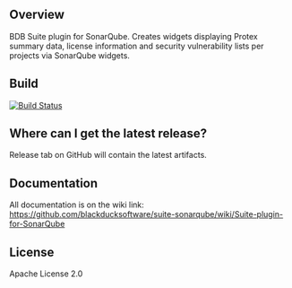 ## Overview ##
BDB Suite plugin for SonarQube.  Creates widgets displaying Protex summary data, license information and security vulnerability lists per projects via SonarQube widgets.

## Build ##

[![Build Status](https://travis-ci.org/blackducksoftware/suite-sonarqube.svg?branch=master)](https://travis-ci.org/blackducksoftware/suite-sonarqube)


## Where can I get the latest release? ##

Release tab on GitHub will contain the latest artifacts.

## Documentation ##

All documentation is on the wiki link: https://github.com/blackducksoftware/suite-sonarqube/wiki/Suite-plugin-for-SonarQube

## License ##

Apache License 2.0
		


